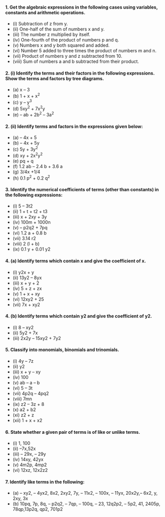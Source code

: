 
#### 1. Get the algebraic expressions in the following cases using variables, constants and arithmetic operations.
* (i) Subtraction of z from y.
* (ii) One-half of the sum of numbers x and y.
* (iii) The number z multiplied by itself.
* (iv) One-fourth of the product of numbers p and q.
* (v) Numbers x and y both squared and added.
* (vi) Number 5 added to three times the product of numbers m and n.
* (vii) Product of numbers y and z subtracted from 10.
* (viii) Sum of numbers a and b subtracted from their product.

#### 2. (i) Identify the terms and their factors in the following expressions. Show the terms and factors by tree diagrams.
* (a) x – 3 
* (b) 1 + x + x<sup>2</sup>
* (c) y – y<sup>3</sup>
* (d) 5xy<sup>2</sup> + 7x<sup>2</sup>y 
* (e) – ab + 2b<sup>2</sup> – 3a<sup>2</sup>
#### 2. (ii) Identify terms and factors in the expressions given below:
* (a) – 4x + 5 
* (b) – 4x + 5y 
* (c) 5y + 3y<sup>2</sup>
* (d) xy + 2x<sup>2</sup>y<sup>2</sup>
* (e) pq + q 
* (f) 1.2 ab – 2.4 b + 3.6 a
* (g) 3/4x +1/4
* (h) 0.1 p<sup>2</sup> + 0.2 q<sup>2</sup>
#### 3. Identify the numerical coefficients of terms (other than constants) in the following expressions:
* (i) 5 – 3t2
* (ii) 1 + t + t2 + t3
* (iii) x + 2xy + 3y
* (iv) 100m + 1000n 
* (v) – p2q2 + 7pq 
* (vi) 1.2 a + 0.8 b
* (vii) 3.14 r2
* (viii) 2 (l + b) 
* (ix) 0.1 y + 0.01 y2
#### 4. (a) Identify terms which contain x and give the coefficient of x.
* (i) y2x + y 
* (ii) 13y2 – 8yx 
* (iii) x + y + 2
* (iv) 5 + z + zx 
* (v) 1 + x + xy 
* (vi) 12xy2 + 25
* (vii) 7x + xy2
#### 4. (b) Identify terms which contain y2 and give the coefficient of y2.
* (i) 8 – xy2
* (ii) 5y2 + 7x 
* (iii) 2x2y – 15xy2 + 7y2
#### 5. Classify into monomials, binomials and trinomials.
* (i) 4y – 7z 
* (ii) y2
* (iii) x + y – xy 
* (iv) 100
* (v) ab – a – b 
* (vi) 5 – 3t 
* (vii) 4p2q – 4pq2
* (viii) 7mn
* (ix) z2 – 3z + 8 
* (x) a2 + b2
* (xi) z2 + z
* (xii) 1 + x + x2
#### 6. State whether a given pair of terms is of like or unlike terms.
* (i) 1, 100 
* (ii) –7x,52x 
* (iii) – 29x, – 29y
* (iv) 14xy, 42yx 
* (v) 4m2p, 4mp2
* (vi) 12xz, 12x2z2

#### 7. Identify like terms in the following:
* (a) – xy2, – 4yx2, 8x2, 2xy2, 7y, – 11x2, – 100x, – 11yx, 20x2y,– 6x2, y, 2xy, 3x
* (b) 10pq, 7p, 8q, – p2q2, – 7qp, – 100q, – 23, 12q2p2, – 5p2, 41, 2405p, 78qp,13p2q, qp2, 701p2
